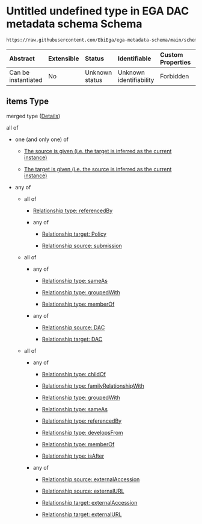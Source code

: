 # Untitled undefined type in EGA DAC metadata schema Schema

```txt
https://raw.githubusercontent.com/EbiEga/ega-metadata-schema/main/schemas/EGA.DAC.json#/properties/dacRelationships/items
```



| Abstract            | Extensible | Status         | Identifiable            | Custom Properties | Additional Properties | Access Restrictions | Defined In                                                             |
| :------------------ | :--------- | :------------- | :---------------------- | :---------------- | :-------------------- | :------------------ | :--------------------------------------------------------------------- |
| Can be instantiated | No         | Unknown status | Unknown identifiability | Forbidden         | Allowed               | none                | [EGA.DAC.json\*](../../../schemas/EGA.DAC.json "open original schema") |

## items Type

merged type ([Details](ega-8-properties-dac-relationships-items.md))

all of

*   one (and only one) of

    *   [The source is given (i.e. the target is inferred as the current instance)](ega-12-definitions-ega-relationships-object-oneof-the-source-is-given-ie-the-target-is-inferred-as-the-current-instance.md "check type definition")

    *   [The target is given (i.e. the source is inferred as the current instance)](ega-12-definitions-ega-relationships-object-oneof-the-target-is-given-ie-the-source-is-inferred-as-the-current-instance.md "check type definition")

*   any of

    *   all of

        *   [Relationship type: referencedBy](ega-12-definitions-relationship-type-referencedby.md "check type definition")

        *   any of

            *   [Relationship target: Policy](ega-12-definitions-relationship-target-policy.md "check type definition")

            *   [Relationship source: submission](ega-12-definitions-relationship-source-submission.md "check type definition")

    *   all of

        *   any of

            *   [Relationship type: sameAs](ega-12-definitions-relationship-type-sameas.md "check type definition")

            *   [Relationship type: groupedWith](ega-12-definitions-relationship-type-groupedwith.md "check type definition")

            *   [Relationship type: memberOf](ega-12-definitions-relationship-type-memberof.md "check type definition")

        *   any of

            *   [Relationship source: DAC](ega-12-definitions-relationship-source-dac.md "check type definition")

            *   [Relationship target: DAC](ega-12-definitions-relationship-target-dac.md "check type definition")

    *   all of

        *   any of

            *   [Relationship type: childOf](ega-12-definitions-relationship-type-childof.md "check type definition")

            *   [Relationship type: familyRelationshipWith](ega-12-definitions-relationship-type-familyrelationshipwith.md "check type definition")

            *   [Relationship type: groupedWith](ega-12-definitions-relationship-type-groupedwith.md "check type definition")

            *   [Relationship type: sameAs](ega-12-definitions-relationship-type-sameas.md "check type definition")

            *   [Relationship type: referencedBy](ega-12-definitions-relationship-type-referencedby.md "check type definition")

            *   [Relationship type: developsFrom](ega-12-definitions-relationship-type-developsfrom.md "check type definition")

            *   [Relationship type: memberOf](ega-12-definitions-relationship-type-memberof.md "check type definition")

            *   [Relationship type: isAfter](ega-12-definitions-relationship-type-isafter.md "check type definition")

        *   any of

            *   [Relationship source: externalAccession](ega-12-definitions-relationship-source-externalaccession.md "check type definition")

            *   [Relationship source: externalURL](ega-12-definitions-relationship-source-externalurl.md "check type definition")

            *   [Relationship target: externalAccession](ega-12-definitions-relationship-target-externalaccession.md "check type definition")

            *   [Relationship target: externalURL](ega-12-definitions-relationship-target-externalurl.md "check type definition")
